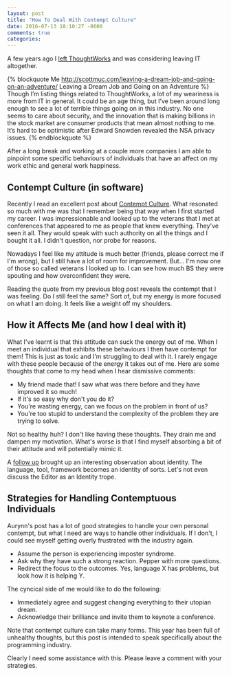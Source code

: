 ```yaml
---
layout: post
title: "How To Deal With Contempt Culture"
date: 2016-07-13 18:10:27 -0600
comments: true
categories:
---
```

A few years ago I [left ThoughtWorks][leaving-tw] and was considering leaving IT altogether.

{% blockquote Me http://scottmuc.com/leaving-a-dream-job-and-going-on-an-adventure/ Leaving a Dream Job and Going on an Adventure %}
Though I’m listing things related to ThoughtWorks, a lot of my weariness is more
from IT in general. It could be an age thing, but I’ve been around long enough to
see a lot of terrible things going on in this industry. No one seems to care about
security, and the innovation that is making billions in the stock market are consumer
products that mean almost nothing to me. It’s hard to be optimistic after Edward
Snowden revealed the NSA privacy issues.
{% endblockquote %}

After a long break and working at a couple more companies I am able to pinpoint some specific behaviours
of individuals that have an affect on my work ethic and general work happiness.

[leaving-tw]: /leaving-a-dream-job-and-going-on-an-adventure/

## Contempt Culture (in software)

Recently I read an excellent post about [Contempt Culture][contempt-culture]. What resonated so much with me was that I
remember being that way when I first started my career. I was impressionable and looked up to the veterans that I met at
conferences that appeared to me as people that knew everything. They've seen it all. They would speak with such
authority on all the things and I bought it all. I didn't question, nor probe for reasons.

Nowadays I feel like my attitude is much better (friends, please correct me if I'm wrong), but I still have a lot of room
for improvement. But... I'm now one of those so called veterans I looked up to. I can see how much BS they were spouting
and how overconfident they were.

Reading the quote from my previous blog post reveals the contempt that I was feeling. Do I still feel the same?
Sort of, but my energy is more focused on what I am doing. It feels like a weight off my shoulders.

[contempt-culture]: http://blog.aurynn.com/contempt-culture]

## How it Affects Me (and how I deal with it)

What I've learnt is that this attitude can suck the energy out of me. When I meet an individual that exhibits these
behaviours I then have contempt for them! This is just as toxic and I'm struggling to deal with it. I rarely engage
with these people because of the energy it takes out of me. Here are some thoughts that come to my head when I
hear dismissive comments:

* My friend made that! I saw what was there before and they have improved it so much!
* If it's so easy why don't you do it?
* You're wasting energy, can we focus on the problem in front of us?
* You're too stupid to understand the complexity of the problem they are trying to solve.

Not so healthy huh? I don't like having these thoughts. They drain me and dampen my motivation. What's worse is that I
find myself absorbing a bit of their attitude and will potentially mimic it.

A [follow up][on-critizing-languages] brought up an interesting observation about identity. The language, tool, framework
becomes an identity of sorts. Let's not even discuss the Editor as an Identity trope.

[on-critizing-languages]: http://www.drmaciver.com/2015/12/on-criticizing-programming-languages/

## Strategies for Handling Contemptuous Individuals

Aurynn's post has a lot of good strategies to handle your own personal contempt, but what I need are ways to handle
other individuals. If I don't, I could see myself getting overly frustrated with the industry again.

* Assume the person is experiencing imposter syndrome.
* Ask why they have such a strong reaction. Pepper with more questions.
* Redirect the focus to the outcomes. Yes, language X has problems, but look how it is helping Y.

The cyncical side of me would like to do the following:

* Immediately agree and suggest changing everything to their utopian dream.
* Acknowledge their brilliance and invite them to keynote a conference.

Note that contempt culture can take many forms. This year has been full of unhealthy thoughts, but this post is
intended to speak specifically about the programming industry.

Clearly I need some assistance with this. Please leave a comment with your strategies.
